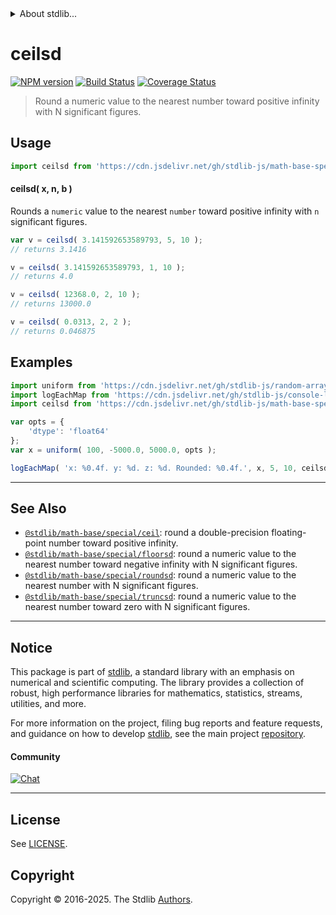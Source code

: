 <!--

@license Apache-2.0

Copyright (c) 2018 The Stdlib Authors.

Licensed under the Apache License, Version 2.0 (the "License");
you may not use this file except in compliance with the License.
You may obtain a copy of the License at

   http://www.apache.org/licenses/LICENSE-2.0

Unless required by applicable law or agreed to in writing, software
distributed under the License is distributed on an "AS IS" BASIS,
WITHOUT WARRANTIES OR CONDITIONS OF ANY KIND, either express or implied.
See the License for the specific language governing permissions and
limitations under the License.

-->


<details>
  <summary>
    About stdlib...
  </summary>
  <p>We believe in a future in which the web is a preferred environment for numerical computation. To help realize this future, we've built stdlib. stdlib is a standard library, with an emphasis on numerical and scientific computation, written in JavaScript (and C) for execution in browsers and in Node.js.</p>
  <p>The library is fully decomposable, being architected in such a way that you can swap out and mix and match APIs and functionality to cater to your exact preferences and use cases.</p>
  <p>When you use stdlib, you can be absolutely certain that you are using the most thorough, rigorous, well-written, studied, documented, tested, measured, and high-quality code out there.</p>
  <p>To join us in bringing numerical computing to the web, get started by checking us out on <a href="https://github.com/stdlib-js/stdlib">GitHub</a>, and please consider <a href="https://opencollective.com/stdlib">financially supporting stdlib</a>. We greatly appreciate your continued support!</p>
</details>

# ceilsd

[![NPM version][npm-image]][npm-url] [![Build Status][test-image]][test-url] [![Coverage Status][coverage-image]][coverage-url] <!-- [![dependencies][dependencies-image]][dependencies-url] -->

> Round a numeric value to the nearest number toward positive infinity with N significant figures.



<section class="usage">

## Usage

```javascript
import ceilsd from 'https://cdn.jsdelivr.net/gh/stdlib-js/math-base-special-ceilsd@deno/mod.js';
```

#### ceilsd( x, n, b )

Rounds a `numeric` value to the nearest `number` toward positive infinity with `n` significant figures.

```javascript
var v = ceilsd( 3.141592653589793, 5, 10 );
// returns 3.1416

v = ceilsd( 3.141592653589793, 1, 10 );
// returns 4.0

v = ceilsd( 12368.0, 2, 10 );
// returns 13000.0

v = ceilsd( 0.0313, 2, 2 );
// returns 0.046875
```

</section>

<!-- /.usage -->

<section class="notes">

</section>

<!-- /.notes -->

<section class="examples">

## Examples

<!-- eslint no-undef: "error" -->

```javascript
import uniform from 'https://cdn.jsdelivr.net/gh/stdlib-js/random-array-uniform@deno/mod.js';
import logEachMap from 'https://cdn.jsdelivr.net/gh/stdlib-js/console-log-each-map@deno/mod.js';
import ceilsd from 'https://cdn.jsdelivr.net/gh/stdlib-js/math-base-special-ceilsd@deno/mod.js';

var opts = {
    'dtype': 'float64'
};
var x = uniform( 100, -5000.0, 5000.0, opts );

logEachMap( 'x: %0.4f. y: %d. z: %d. Rounded: %0.4f.', x, 5, 10, ceilsd );
```

</section>

<!-- /.examples -->

<!-- C interface documentation. -->



<!-- Section for related `stdlib` packages. Do not manually edit this section, as it is automatically populated. -->

<section class="related">

* * *

## See Also

-   <span class="package-name">[`@stdlib/math-base/special/ceil`][@stdlib/math/base/special/ceil]</span><span class="delimiter">: </span><span class="description">round a double-precision floating-point number toward positive infinity.</span>
-   <span class="package-name">[`@stdlib/math-base/special/floorsd`][@stdlib/math/base/special/floorsd]</span><span class="delimiter">: </span><span class="description">round a numeric value to the nearest number toward negative infinity with N significant figures.</span>
-   <span class="package-name">[`@stdlib/math-base/special/roundsd`][@stdlib/math/base/special/roundsd]</span><span class="delimiter">: </span><span class="description">round a numeric value to the nearest number with N significant figures.</span>
-   <span class="package-name">[`@stdlib/math-base/special/truncsd`][@stdlib/math/base/special/truncsd]</span><span class="delimiter">: </span><span class="description">round a numeric value to the nearest number toward zero with N significant figures.</span>

</section>

<!-- /.related -->

<!-- Section for all links. Make sure to keep an empty line after the `section` element and another before the `/section` close. -->


<section class="main-repo" >

* * *

## Notice

This package is part of [stdlib][stdlib], a standard library with an emphasis on numerical and scientific computing. The library provides a collection of robust, high performance libraries for mathematics, statistics, streams, utilities, and more.

For more information on the project, filing bug reports and feature requests, and guidance on how to develop [stdlib][stdlib], see the main project [repository][stdlib].

#### Community

[![Chat][chat-image]][chat-url]

---

## License

See [LICENSE][stdlib-license].


## Copyright

Copyright &copy; 2016-2025. The Stdlib [Authors][stdlib-authors].

</section>

<!-- /.stdlib -->

<!-- Section for all links. Make sure to keep an empty line after the `section` element and another before the `/section` close. -->

<section class="links">

[npm-image]: http://img.shields.io/npm/v/@stdlib/math-base-special-ceilsd.svg
[npm-url]: https://npmjs.org/package/@stdlib/math-base-special-ceilsd

[test-image]: https://github.com/stdlib-js/math-base-special-ceilsd/actions/workflows/test.yml/badge.svg?branch=main
[test-url]: https://github.com/stdlib-js/math-base-special-ceilsd/actions/workflows/test.yml?query=branch:main

[coverage-image]: https://img.shields.io/codecov/c/github/stdlib-js/math-base-special-ceilsd/main.svg
[coverage-url]: https://codecov.io/github/stdlib-js/math-base-special-ceilsd?branch=main

<!--

[dependencies-image]: https://img.shields.io/david/stdlib-js/math-base-special-ceilsd.svg
[dependencies-url]: https://david-dm.org/stdlib-js/math-base-special-ceilsd/main

-->

[chat-image]: https://img.shields.io/gitter/room/stdlib-js/stdlib.svg
[chat-url]: https://app.gitter.im/#/room/#stdlib-js_stdlib:gitter.im

[stdlib]: https://github.com/stdlib-js/stdlib

[stdlib-authors]: https://github.com/stdlib-js/stdlib/graphs/contributors

[umd]: https://github.com/umdjs/umd
[es-module]: https://developer.mozilla.org/en-US/docs/Web/JavaScript/Guide/Modules

[deno-url]: https://github.com/stdlib-js/math-base-special-ceilsd/tree/deno
[deno-readme]: https://github.com/stdlib-js/math-base-special-ceilsd/blob/deno/README.md
[umd-url]: https://github.com/stdlib-js/math-base-special-ceilsd/tree/umd
[umd-readme]: https://github.com/stdlib-js/math-base-special-ceilsd/blob/umd/README.md
[esm-url]: https://github.com/stdlib-js/math-base-special-ceilsd/tree/esm
[esm-readme]: https://github.com/stdlib-js/math-base-special-ceilsd/blob/esm/README.md
[branches-url]: https://github.com/stdlib-js/math-base-special-ceilsd/blob/main/branches.md

[stdlib-license]: https://raw.githubusercontent.com/stdlib-js/math-base-special-ceilsd/main/LICENSE

<!-- <related-links> -->

[@stdlib/math/base/special/ceil]: https://github.com/stdlib-js/math-base-special-ceil/tree/deno

[@stdlib/math/base/special/floorsd]: https://github.com/stdlib-js/math-base-special-floorsd/tree/deno

[@stdlib/math/base/special/roundsd]: https://github.com/stdlib-js/math-base-special-roundsd/tree/deno

[@stdlib/math/base/special/truncsd]: https://github.com/stdlib-js/math-base-special-truncsd/tree/deno

<!-- </related-links> -->

</section>

<!-- /.links -->
